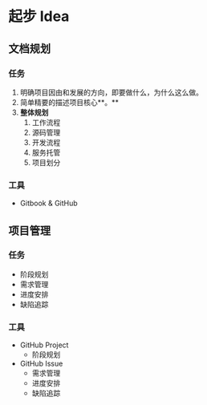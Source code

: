 # 起步 Idea

## 文档规划

### 任务

1. 明确项目因由和发展的方向，即要做什么，为什么这么做。
2. 简单精要的描述项目核心**。**
3. **整体规划**
   1. 工作流程
   2. 源码管理
   3. 开发流程
   4. 服务托管
   5. 项目划分

### 工具

* Gitbook & GitHub

## 项目管理

### 任务

* 阶段规划
* 需求管理
* 进度安排
* 缺陷追踪

### 工具

* GitHub Project
  * 阶段规划
* GitHub Issue
  * 需求管理
  * 进度安排
  * 缺陷追踪

